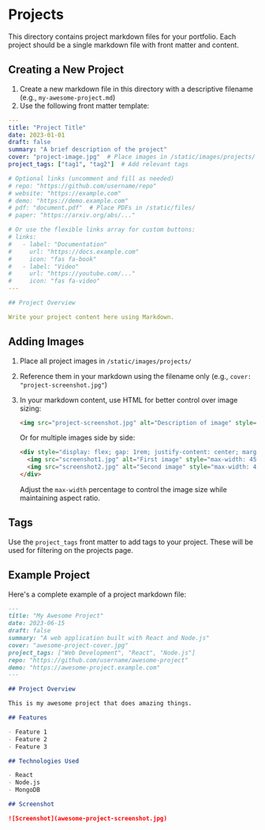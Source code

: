 # Projects

This directory contains project markdown files for your portfolio. Each project should be a single markdown file with front matter and content.

## Creating a New Project

1. Create a new markdown file in this directory with a descriptive filename (e.g., `my-awesome-project.md`)
2. Use the following front matter template:

```yaml
---
title: "Project Title"
date: 2023-01-01
draft: false
summary: "A brief description of the project"
cover: "project-image.jpg"  # Place images in /static/images/projects/
project_tags: ["tag1", "tag2"]  # Add relevant tags

# Optional links (uncomment and fill as needed)
# repo: "https://github.com/username/repo"
# website: "https://example.com"
# demo: "https://demo.example.com"
# pdf: "document.pdf"  # Place PDFs in /static/files/
# paper: "https://arxiv.org/abs/..."

# Or use the flexible links array for custom buttons:
# links:
#   - label: "Documentation"
#     url: "https://docs.example.com"
#     icon: "fas fa-book"
#   - label: "Video"
#     url: "https://youtube.com/..."
#     icon: "fas fa-video"
---

## Project Overview

Write your project content here using Markdown.
```

## Adding Images

1. Place all project images in `/static/images/projects/`
2. Reference them in your markdown using the filename only (e.g., `cover: "project-screenshot.jpg"`)
3. In your markdown content, use HTML for better control over image sizing:
   ```html
   <img src="project-screenshot.jpg" alt="Description of image" style="max-width: 80%; height: auto; display: block; margin: 1rem auto;">
   ```
   
   Or for multiple images side by side:
   ```html
   <div style="display: flex; gap: 1rem; justify-content: center; margin: 1rem 0;">
     <img src="screenshot1.jpg" alt="First image" style="max-width: 45%; height: auto;">
     <img src="screenshot2.jpg" alt="Second image" style="max-width: 45%; height: auto;">
   </div>
   ```
   
   Adjust the `max-width` percentage to control the image size while maintaining aspect ratio.

## Tags

Use the `project_tags` front matter to add tags to your project. These will be used for filtering on the projects page.

## Example Project

Here's a complete example of a project markdown file:

```markdown
---
title: "My Awesome Project"
date: 2023-06-15
draft: false
summary: "A web application built with React and Node.js"
cover: "awesome-project-cover.jpg"
project_tags: ["Web Development", "React", "Node.js"]
repo: "https://github.com/username/awesome-project"
demo: "https://awesome-project.example.com"
---

## Project Overview

This is my awesome project that does amazing things.

## Features

- Feature 1
- Feature 2
- Feature 3

## Technologies Used

- React
- Node.js
- MongoDB

## Screenshot

![Screenshot](awesome-project-screenshot.jpg)
```
